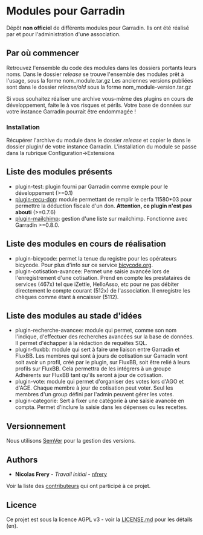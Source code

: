 # Modules pour Garradin

Dépôt **non officiel** de différents modules pour Garradin.
Ils ont été réalisé par et pour l'administration d'une association.

## Par où commencer

Retrouvez l'ensemble du code des modules dans les dossiers portants leurs noms.
Dans le dossier *release* se trouve l'ensemble des modules prêt à l'usage, sous la forme nom_module.tar.gz
Les anciennes versions publiées sont dans le dossier *release/old* sous la forme nom_module-version.tar.gz

Si vous souhaitez réaliser une archive vous-même des plugins en cours de développement, faite le à vos risques et périls. Votre base de données sur votre instance Garradin pourrait être endommagée !

### Installation

Récupérer l'archive du module dans le dossier _release_  et copier le dans le dossier plugin/ de votre instance Garradin.
L'installation du module se passe dans la rubrique Configuration->Extensions

## Liste des modules présents

* plugin-test: plugin fourni par Garradin comme exmple pour le développement (>=0.1)
* [plugin-recu-don](https://github.com/nfrery/Modules-Garradin/raw/master/release/recudon.tar.gz): module permettant de remplir le cerfa 11580*03 pour permettre la déduction fiscale d'un don. **Attention, ce plugin n'est pas abouti** (>=0.7.6)
* [plugin-mailchimp](https://github.com/nfrery/Modules-Garradin/raw/master/release/mailchimp.tar.gz): gestion d'une liste sur mailchimp. Fonctionne avec Garradin >=0.8.0.

## Liste des modules en cours de réalisation
* plugin-bicycode: permet la tenue du registre pour les opérateurs bicycode. Pour plus d'info sur ce service [bicycode.org](https://www.bicycode.org/le-bicycode.rub-2/qu-est-ce-que-c-est.rub-68/).
* plugin-cotisation-avancee: Permet une saisie avancée lors de l'enregistrement d'une cotisation. Prend en compte les prestataires de services (467x) tel que iZettle, HelloAsso, etc pour ne pas débiter directement le compte courant (512x) de l'association. Il enregistre les chèques comme étant à encaisser (5112).

## Liste des modules au stade d'idées

* plugin-recherche-avancee: module qui permet, comme son nom l'indique, d'effectuer des recherches avancées sur la base de données. Il permet d'échapper à la rédaction de requêtes SQL.
* plugin-fluxbb: module qui sert à faire une liaison entre Garradin et FluxBB. Les membres qui sont à jours de cotisation sur Garradin vont soit avoir un profil, créé par le plugin, sur FluxBB, soit être relié à leurs profils sur FluxBB. Cela permettra de les intégrers à un groupe Adhérents sur FluxBB tant qu'ils seront à jour de cotisation.
* plugin-vote: module qui permet d'organiser des votes lors d'AGO et d'AGE. Chaque membre à jour de cotisation peut voter. Seul les membres d'un group défini par l'admin peuvent gérer les votes.
* plugin-categorie: Sert à fixer une catégorie à une saisie avancée en compta. Permet d'inclure la saisie dans les dépenses ou les recettes.

## Versionnement

Nous utilisons [SemVer](http://semver.org/) pour la gestion des versions.

## Authors

* **Nicolas Frery** - *Travail initial* - [nfrery](https://github.com/nfrery)

Voir la liste des [contributeurs](https://github.com/nfrery/modules-garradin/contributors) qui ont participé à ce projet.

## Licence

Ce projet est sous la licence AGPL v3 - voir la [LICENSE.md](LICENSE.md) pour les détails (en).
